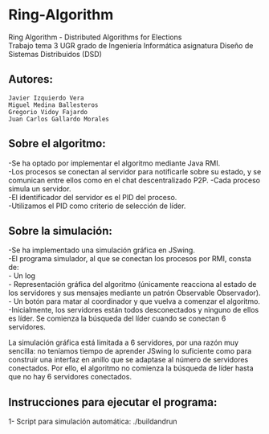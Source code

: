 # Ring-Algorithm
Ring Algorithm - Distributed Algorithms for Elections	
Trabajo tema 3 UGR grado de Ingeniería Informática asignatura Diseño de Sistemas Distribuidos (DSD)

## Autores:	
    Javier Izquierdo Vera	
    Miguel Medina Ballesteros	
    Gregorio Vidoy Fajardo	
    Juan Carlos Gallardo Morales	
   
## Sobre el algoritmo:  
-Se ha optado por implementar el algoritmo mediante Java RMI.	    
-Los procesos se conectan al servidor para notificarle sobre su estado, y se comunican entre ellos como en el chat descentralizado P2P.	
-Cada proceso simula un servidor.	    
-El identificador del servidor es el PID del proceso.	    
-Utilizamos el PID como criterio de selección de líder.	    

## Sobre la simulación:	
-Se ha implementado una simulación gráfica en JSwing.	    
-El programa simulador, al que se conectan los procesos por RMI, consta de:     	
            - Un log	    
            - Representación gráfica del algoritmo (únicamente reacciona al estado de los servidores y sus mensajes mediante un patrón Observable Observador).	      
            - Un botón para matar al coordinador y que vuelva a comenzar el algoritmo.        	
-Inicialmente, los servidores están todos desconectados y ninguno de ellos es líder. Se comienza la búsqueda del líder cuando se conectan 6 servidores.	        
    
La simulación gráfica está limitada a 6 servidores, por una razón muy sencilla: no teníamos tiempo de aprender JSwing lo suficiente como para construir una interfaz en anillo que se adaptase al número de servidores conectados. Por ello, el algoritmo no comienza la búsqueda de líder hasta que no hay 6 servidores conectados.	

## Instrucciones para ejecutar el programa:	
   1- Script para simulación automática: ./buildandrun	
